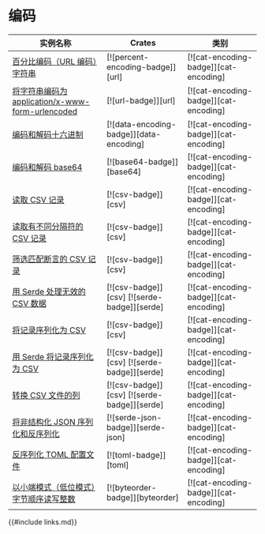 # 编码

<!--
> [encoding.md](https://github.com/rust-lang-nursery/rust-cookbook/blob/master/src/encoding.md)
> <br />
> commit 7a06c79008f3998fc03d23c56aee885ddcf366ac - 2020.05.05
-->

| 实例名称 | Crates | 类别 |
|--------|--------|------------|
| [百分比编码（URL 编码）字符串][ex-percent-encode] | [![percent-encoding-badge]][url] | [![cat-encoding-badge]][cat-encoding] |
| [将字符串编码为 application/x-www-form-urlencoded][ex-urlencoded] | [![url-badge]][url] | [![cat-encoding-badge]][cat-encoding] |
| [编码和解码十六进制][ex-hex-encode-decode] | [![data-encoding-badge]][data-encoding] | [![cat-encoding-badge]][cat-encoding] |
| [编码和解码 base64][ex-base64] | [![base64-badge]][base64] | [![cat-encoding-badge]][cat-encoding] |
| [读取 CSV 记录][ex-csv-read] | [![csv-badge]][csv] | [![cat-encoding-badge]][cat-encoding] |
| [读取有不同分隔符的 CSV 记录][ex-csv-delimiter] | [![csv-badge]][csv] | [![cat-encoding-badge]][cat-encoding] |
| [筛选匹配断言的 CSV 记录][ex-csv-filter] | [![csv-badge]][csv] | [![cat-encoding-badge]][cat-encoding] |
| [用 Serde 处理无效的 CSV 数据][ex-invalid-csv] | [![csv-badge]][csv] [![serde-badge]][serde] | [![cat-encoding-badge]][cat-encoding] |
| [将记录序列化为 CSV][ex-serialize-csv] | [![csv-badge]][csv] | [![cat-encoding-badge]][cat-encoding] |
| [用 Serde 将记录序列化为 CSV][ex-csv-serde] | [![csv-badge]][csv] [![serde-badge]][serde] | [![cat-encoding-badge]][cat-encoding] |
| [转换 CSV 文件的列][ex-csv-transform-column] | [![csv-badge]][csv] [![serde-badge]][serde] | [![cat-encoding-badge]][cat-encoding] |
| [将非结构化 JSON 序列化和反序列化][ex-json-value] | [![serde-json-badge]][serde-json] | [![cat-encoding-badge]][cat-encoding] |
| [反序列化 TOML 配置文件][ex-toml-config] | [![toml-badge]][toml] | [![cat-encoding-badge]][cat-encoding] |
| [以小端模式（低位模式）字节顺序读写整数][ex-byteorder-le] | [![byteorder-badge]][byteorder] | [![cat-encoding-badge]][cat-encoding] |

[ex-percent-encode]: encoding/strings.md#百分比编码url-编码字符串
[ex-urlencoded]: encoding/strings.md#将字符串编码为-applicationx-www-form-urlencoded
[ex-hex-encode-decode]: encoding/strings.md#编码和解码十六进制
[ex-base64]: encoding/strings.md#编码和解码-base64
[ex-csv-read]: encoding/csv.md#读取-csv-记录
[ex-csv-delimiter]: encoding/csv.md#读取有不同分隔符的-csv-记录
[ex-csv-filter]: encoding/csv.md#筛选匹配断言的-csv-记录
[ex-invalid-csv]: encoding/csv.md#用-serde-处理无效的-csv-数据
[ex-serialize-csv]: encoding/csv.md#将记录序列化为-csv
[ex-csv-serde]: encoding/csv.md#用-serde-将记录序列化为-csv
[ex-csv-transform-column]: encoding/csv.md#转换-csv-文件的列
[ex-json-value]: encoding/complex.md#将非结构化-json-序列化和反序列化
[ex-toml-config]: encoding/complex.md#反序列化-toml-配置文件
[ex-byteorder-le]: encoding/complex.md#以小端模式低位模式字节顺序读写整数


{{#include links.md}}
